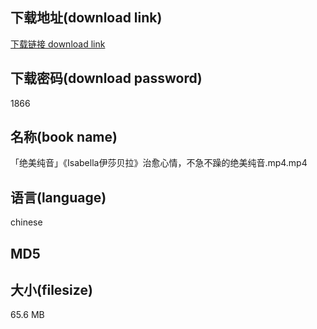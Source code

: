 ## 下载地址(download link)
[下载链接 download link](https://voluble-croquembouche-d321dc.netlify.app/?s=%E3%80%8C%E7%BB%9D%E7%BE%8E%E7%BA%AF%E9%9F%B3%E3%80%8D%E3%80%8AIsabella%E4%BC%8A%E8%8E%8E%E8%B4%9D%E6%8B%89%E3%80%8B%E6%B2%BB%E6%84%88%E5%BF%83%E6%83%85%EF%BC%8C%E4%B8%8D%E6%80%A5%E4%B8%8D%E8%BA%81%E7%9A%84%E7%BB%9D%E7%BE%8E%E7%BA%AF%E9%9F%B3.mp4)

## 下载密码(download password)
1866

## 名称(book name)
「绝美纯音」《Isabella伊莎贝拉》治愈心情，不急不躁的绝美纯音.mp4.mp4

## 语言(language)
chinese

## MD5


## 大小(filesize)
65.6 MB
